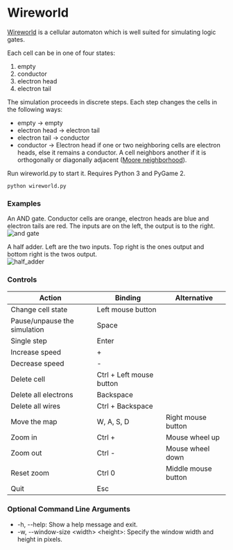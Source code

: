 # Wireworld
[Wireworld](https://en.wikipedia.org/wiki/Wireworld) is a cellular automaton which is well suited for simulating logic gates.

Each cell can be in one of four states:
1. empty
2. conductor   
3. electron head
4. electron tail

The simulation proceeds in discrete steps. Each step changes the cells in the following ways:
- empty &rarr; empty
- electron head &rarr; electron tail
- electron tail &rarr; conductor
- conductor &rarr; Electron head if one or two neighboring cells are electron heads, else it remains a conductor. A cell neighbors another if it is orthogonally or diagonally adjacent ([Moore neighborhood](https://en.wikipedia.org/wiki/Moore_neighborhood)).

Run wireworld.py to start it. Requires Python 3 and PyGame 2.
```
python wireworld.py
```

### Examples
An AND gate. Conductor cells are orange, electron heads are blue and electron tails are red. The inputs are on the left, the output is to the right.  
![and gate](screenshot_and_gate.png)

A half adder. Left are the two inputs. Top right is the ones output and bottom right is the twos output.  
![half_adder](screenshot_half_adder.png)

### Controls
| Action | Binding | Alternative |
| --- | --- | --- |
| Change cell state | Left mouse button |  |
| Pause/unpause the simulation | Space |  |
| Single step | Enter |  |
| Increase speed | + |  |
| Decrease speed | - |  |
| Delete cell | Ctrl + Left mouse button |  |
| Delete all electrons | Backspace |  |
| Delete all wires | Ctrl + Backspace |  |
| Move the map | W, A, S, D | Right mouse button |
| Zoom in | Ctrl + | Mouse wheel up |
| Zoom out | Ctrl - | Mouse wheel down |
| Reset zoom | Ctrl 0 | Middle mouse button |
| Quit | Esc |  |


### Optional Command Line Arguments
- -h, --help: Show a help message and exit.
- -w, --window-size \<width> \<height>: Specify the window width and height in pixels.
